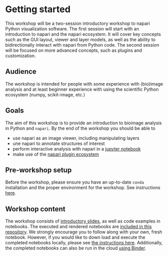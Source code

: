 # Getting started

This workshop will be a two-session introductory workshop to napari Python 
visualization software. The first session will start with an introduction 
to napari and the napari ecosystem. It will cover key concepts such as the 
GUI layout, viewer and layer models, as well as the ability to bidirectionally 
interact with napari from Python code. The second session will be focused on 
more advanced concepts, such as plugins and customization.

## Audience

The workshop is intended for people with some experience with (bio)image analysis and at least beginner experience with using the scientific Python ecosystem (numpy, scikit-image, etc.)

## Goals
The aim of this workshop is to provide an introduction to bioimage analysis in
Python and `napari`. By the end of the workshop you should be able to
- use napari as an image viewer, including manipulating layers
- une napari to annotate structures of interest
- perform interactive analysis with napari in a
  [jupyter notebook](https://jupyter.org/)
- make use of the [napari plugin ecosystem](https://www.napari-hub.org/)

## Pre-workshop setup

Before the workshop, please ensure you have an up-to-date `conda` installation and the proper environment for the workshop. See instructions [here](./installation.md).

## Workshop content

The workshop consists of [introductory slides](https://psobolewskiphd.github.io/intro-napari-slides/), as well as code examples in notebooks. The executed and rendered notebooks are [included in this repository](notebooks/index.md). We strongly encourage you to follow along with your own, fresh notebook. However, if you would like to down load and execute the completed notebooks locally, please see [the instructions here](notebook_setup.md). Additionally, the completed notebooks can also be run in the cloud [using Binder](launching_binder.md).